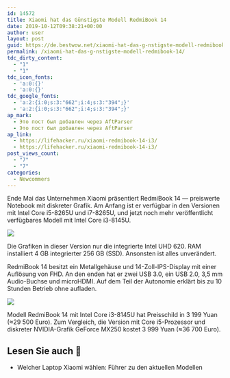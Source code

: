 ```yaml
---
id: 14572
title: Xiaomi hat das Günstigste Modell RedmiBook 14
date: 2019-10-12T09:38:21+00:00
author: user
layout: post
guid: https://de.bestwow.net/xiaomi-hat-das-g-nstigste-modell-redmibook-14/
permalink: /xiaomi-hat-das-g-nstigste-modell-redmibook-14/
tdc_dirty_content:
  - "1"
  - "1"
tdc_icon_fonts:
  - 'a:0:{}'
  - 'a:0:{}'
tdc_google_fonts:
  - 'a:2:{i:0;s:3:"662";i:4;s:3:"394";}'
  - 'a:2:{i:0;s:3:"662";i:4;s:3:"394";}'
ap_mark:
  - Это пост был добавлен через AftParser
  - Это пост был добавлен через AftParser
ap_link:
  - https://lifehacker.ru/xiaomi-redmibook-14-i3/
  - https://lifehacker.ru/xiaomi-redmibook-14-i3/
post_views_count:
  - "7"
  - "7"
categories:
  - Newcommers
---
```

Ende Mai das Unternehmen Xiaomi präsentiert RedmiBook 14 — preiswerte Notebook mit diskreter Grafik. Am Anfang ist er verfügbar in den Versionen mit Intel Core i5-8265U und i7-8265U, und jetzt noch mehr veröffentlicht verfügbares Modell mit Intel Core i3-8145U.

![](https://de.bestwow.net/wp-content/uploads/2019/10/xiaomi-vypustila-samuyu-dostupnuyu-model-redmibook-14-1.jpg) 

Die Grafiken in dieser Version nur die integrierte Intel UHD 620. RAM installiert 4 GB integrierter 256 GB (SSD). Ansonsten ist alles unverändert.

RedmiBook 14 besitzt ein Metallgehäuse und 14-Zoll-IPS-Display mit einer Auflösung von FHD. An den enden hat er zwei USB 3.0, ein USB 2.0, 3,5 mm Audio-Buchse und microHDMI. Auf dem Teil der Autonomie erklärt bis zu 10 Stunden Betrieb ohne aufladen.

![](https://de.bestwow.net/wp-content/uploads/2019/10/xiaomi-vypustila-samuyu-dostupnuyu-model-redmibook-14-2.jpg) 

Modell RedmiBook 14 mit Intel Core i3-8145U hat Preisschild in 3 199 Yuan (≈29 500 Euro). Zum Vergleich, die Version mit Core i5-Prozessor und diskreter NVIDIA-Grafik GeForce MX250 kostet 3 999 Yuan (≈36 700 Euro).

<div>
  <h2 class="read-also__title">
    <span>Lesen Sie auch</span> <span>🧐 </span>
  </h2>
  
  <ul class="read-also__list">
    <li>
      Welcher Laptop Xiaomi wählen: Führer zu den aktuellen Modellen
    </li>
  </ul>
</div>